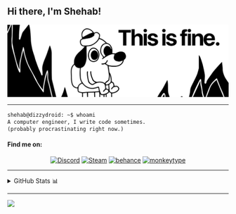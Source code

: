 <h2> Hi there, I'm Shehab! <!--<img src="https://media.giphy.com/media/v1.Y2lkPTc5MGI3NjExMTl3Znl2a3ZwOGt6MzVoYmR1N2ljMDk5NGl6MnoxNXZwYzl4dGI0aSZlcD12MV9pbnRlcm5hbF9naWZfYnlfaWQmY3Q9cw/JtBiXxBk46YfxGkPfB/giphy.gif" width="70">--></h2>
<div>
<picture>
  <source media="(prefers-color-scheme: dark)" srcset="TIF_dark.svg">
  <img alt="" src="TIF_light.svg">
</picture>
</div>

---

```console
shehab@dizzydroid: ~$ whoami
A computer engineer, I write code sometimes.
(probably procrastinating right now.)
```

#### Find me on:
<!--<img align='right' src="https://media.giphy.com/media/v1.Y2lkPTc5MGI3NjExZXhucnBuYjF1dnJ1ZGsxZjZncHJxY3cxaTVqbzR4dmdqdHlkdzVvdSZlcD12MV9pbnRlcm5hbF9naWZfYnlfaWQmY3Q9cw/FDyb54WxxoKoMm98hG/giphy.gif" width="230"> -->
<!-- <img align='right' src="https://i.giphy.com/nMy8HTFQRWpudNwbxQ.webp" width="150"> -->

<div align="center">

<!--[![Github](https://img.shields.io/badge/-GitHub-000?style=flat-square&logo=Github&logoColor=white)](https://github.com/dizzydroid)-->
[![Discord](https://img.shields.io/badge/Discord-2c2f33?style=flat-square&logo=discord&logoColor=white)](https://discordapp.com/users/503592150219358228)
[![Steam](https://img.shields.io/badge/-Steam-171a21?style=flat-square&logo=steam&logoColor=white)](https://steamcommunity.com/id/dizzydroid/)
[![behance](https://img.shields.io/badge/-Behance-000b1d?style=flat-square&logo=behance&logoColor=white)](https://www.behance.net/dizzydroid)
[![monkeytype](https://img.shields.io/badge/-Monkeytype-20242c?style=flat-square&logo=monkeytype&logoColor=white)](https://monkeytype.com/profile/dizzydroid)
<!--[![Spotify](https://img.shields.io/badge/-Spotify-1db954?style=flat-square&logo=spotify&logoColor=white)](https://open.spotify.com/user/tvn7wa873c4ytlxdwvlxwp5ft)-->
<!--[![Leetcode Badge](https://img.shields.io/badge/-LeetCode-432f10?style=flat-square&logo=Leetcode&logoColor=white)](https://leetcode.com/u/dizzydroid)-->
<!--[![Youtube](https://img.shields.io/badge/-YouTube-FF0000?style=flat-square&logo=youtube&logoColor=white)](https://www.youtube.com/watch?v=dQw4w9WgXcQ)-->
<!--[![Kaggle](https://img.shields.io/badge/-Kaggle-234d5c?style=flat-square&logo=kaggle&logoColor=white)](https://www.kaggle.com/dizzydroid)-->
<!--[![LinkedIn](https://img.shields.io/badge/LinkedIn-0077B5?style=flat-square&logo=linkedin&logoColor=white)](https://www.linkedin.com/in/ShehabMahmoud)-->
<!--[![Gmail Badge](https://img.shields.io/badge/-Gmail-c14438?style=flat-square&logo=Gmail&logoColor=white&link=mailto:shehabmahmoud2003@gmail.com)](mailto:shehabmahmoud2003@gmail.com)-->
<!--[![GoodReads](https://img.shields.io/badge/Goodreads-ece9d4?style=flat-square&logo=goodreads&logoColor=412e1f)](https://www.goodreads.com/shehabreads)-->
<!--[![MAL](https://img.shields.io/badge/MyAnimeList-2e51a2?style=flat-square&logo=MyAnimeList&logoColor=white)](https://myanimelist.net/profile/DizzyDroid)-->





</div>


________________
<!-- <p align="center"> 
<!--    <a href = "#"> 
    <img src="https://skillicons.dev/icons?i=c,cpp,py,java,html,css,git,visualstudio,github,vscode,atom" /><br>
    <img src="https://skillicons.dev/icons?i=linux,discord,twitter,wordpress,javascript,idea,ps,pr,ai,ae,au" />
  </a> 
</p>
<br> -->
<details>
  <summary>GitHub Stats 📊</summary>
  
  <a href="#">![Github stats](https://readme-stats.clckblog.space/api?username=dizzydroid&theme=transparent&count_private=true&hide_border=true&line_height=20)</a>
  <a href="#">![Top Langs](https://readme-stats.clckblog.space/api/top-langs/?username=dizzydroid&langs_count=6&layout=compact&theme=transparent&count_private=true&hide_border=true)</a>
<div align = "center">  
<!-- streak stats -->
  <img src="https://github-readme-streak-stats-salesp07.vercel.app/?user=dizzydroid&theme=transparent&hide_border=true" />
</div>           
</details>

________________

<!-- footer -->
<a href = "#">
<img src="https://imgur.com/rilHVxA.png"/>
</a>

